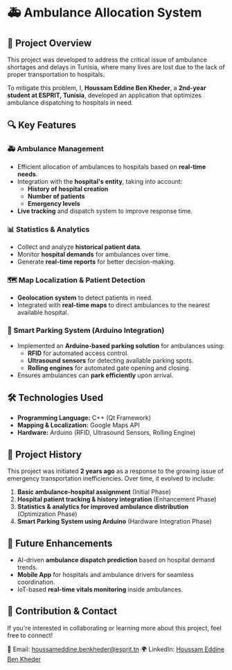 # 🚑 Ambulance Allocation System

## 📌 Project Overview
This project was developed to address the critical issue of ambulance shortages and delays in Tunisia, where many lives are lost due to the lack of proper transportation to hospitals. 

To mitigate this problem, I, **Houssam Eddine Ben Kheder**, a **2nd-year student at ESPRIT, Tunisia**, developed an application that optimizes ambulance dispatching to hospitals in need.

## 🔍 Key Features
### 🚑 Ambulance Management
- Efficient allocation of ambulances to hospitals based on **real-time needs**.
- Integration with the **hospital's entity**, taking into account:
  - **History of hospital creation**
  - **Number of patients**
  - **Emergency levels**
- **Live tracking** and dispatch system to improve response time.

### 📊 Statistics & Analytics
- Collect and analyze **historical patient data**.
- Monitor **hospital demands** for ambulances over time.
- Generate **real-time reports** for better decision-making.

### 🗺️ Map Localization & Patient Detection
- **Geolocation system** to detect patients in need.
- Integrated with **real-time maps** to direct ambulances to the nearest available hospital.

### 🏥 Smart Parking System (Arduino Integration)
- Implemented an **Arduino-based parking solution** for ambulances using:
  - **RFID** for automated access control.
  - **Ultrasound sensors** for detecting available parking spots.
  - **Rolling engines** for automated gate opening and closing.
- Ensures ambulances can **park efficiently** upon arrival.

## 🛠️ Technologies Used
- **Programming Language:** C++ (Qt Framework)
- **Mapping & Localization:** Google Maps API
- **Hardware:** Arduino (RFID, Ultrasound Sensors, Rolling Engine)

## 📅 Project History
This project was initiated **2 years ago** as a response to the growing issue of emergency transportation inefficiencies. Over time, it evolved to include:
1. **Basic ambulance-hospital assignment** (Initial Phase)
2. **Hospital patient tracking & history integration** (Enhancement Phase)
3. **Statistics & analytics for improved ambulance distribution** (Optimization Phase)
4. **Smart Parking System using Arduino** (Hardware Integration Phase)

## 🚀 Future Enhancements
- AI-driven **ambulance dispatch prediction** based on hospital demand trends.
- **Mobile App** for hospitals and ambulance drivers for seamless coordination.
- IoT-based **real-time vitals monitoring** inside ambulances.

## 🤝 Contribution & Contact
If you're interested in collaborating or learning more about this project, feel free to connect!

📩 Email: houssameddine.benkheder@esprit.tn 
🌍 LinkedIn: [Houssam Eddine Ben Kheder](https://www.linkedin.com/in/houssam-eddine-ben-kheder-101230220/)  
